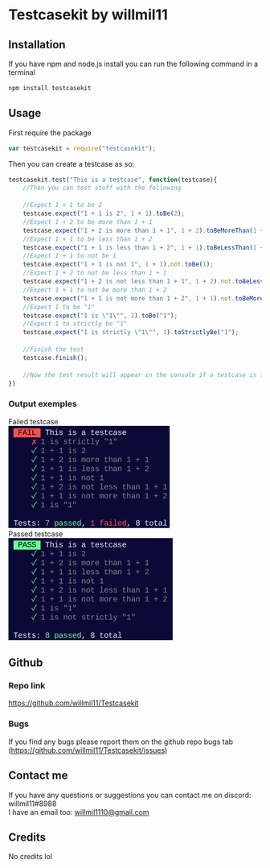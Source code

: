 # Testcasekit by willmil11

## Installation
If you have npm and node.js install you can run the following command in a terminal
```bash
npm install testcasekit
```

## Usage
First require the package
```javascript
var testcasekit = require("testcasekit");
```
Then you can create a testcase as so:
```javascript
testcasekit.test("This is a testcase", function(testcase){
    //Then you can test stuff with the following

    //Expect 1 + 1 to be 2
    testcase.expect("1 + 1 is 2", 1 + 1).toBe(2);
    //Expect 1 + 2 to be more than 1 + 1
    testcase.expect("1 + 2 is more than 1 + 1", 1 + 2).toBeMoreThan(1 + 1);
    //Expect 1 + 1 to be less than 1 + 2
    testcase.expect("1 + 1 is less than 1 + 2", 1 + 1).toBeLessThan(1 + 2);
    //Expect 1 + 1 to not be 1
    testcase.expect("1 + 1 is not 1", 1 + 1).not.toBe(1);
    //Expect 1 + 2 to not be less than 1 + 1
    testcase.expect("1 + 2 is not less than 1 + 1", 1 + 2).not.toBeLessThan(1 + 1);
    //Expect 1 + 1 to not be more than 1 + 2
    testcase.expect("1 + 1 is not more than 1 + 2", 1 + 1).not.toBeMoreThan(1 + 2);
    //Expect 1 to be "1"
    testcase.expect("1 is \"1\"", 1).toBe("1");
    //Expect 1 to strictly be "1"
    testcase.expect("1 is strictly \"1\"", 1).toStrictlyBe("1");

    //Finish the test
    testcase.finish();

    //Now the test result will appear in the console if a testcase is failed the test will apppear as failed but if all testcases passed the test will appear as passed.
})
```
### Output exemples
Failed testcase
<br>
<img src="./readmeimages/failedtestcase.png">
<br>
Passed testcase
<br>
<img src="./readmeimages/passedtestcase.png">

## Github
### Repo link
<a href="https://github.com/willmil11/Testcasekit">https://github.com/willmil11/Testcasekit</a>
### Bugs
If you find any bugs please report them on the github repo bugs tab (<a href="https://github.com/willmil11/Testcasekit/issues">https://github.com/willmil11/Testcasekit/issues</a>)

## Contact me
If you have any questions or suggestions you can contact me on discord: willmil11#8988
<br>
I have an email too: willmil1110@gmail.com

## Credits
No credits lol